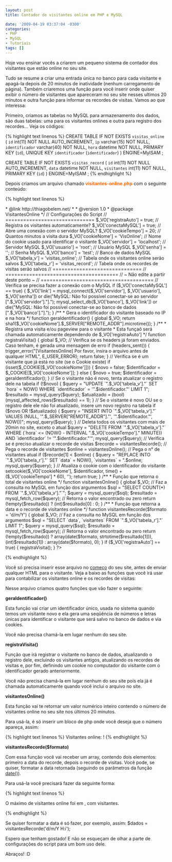 ```yaml
---
layout: post
title: Contador de visitantes online em PHP e MySQL

date: '2009-04-19 03:37:04 -0300'
categories:
- PHP
- MySQL
- Tutoriais
tags: []
---
```

Hoje vou ensinar vocês a criarem um pequeno sistema de contador dos visitantes que estão online no seu site.

Tudo se resume a criar uma entrada única no banco para cada visitante e apagá-la depois de 20 minutos de inatividade (nenhum carregamento de página). Também criaremos uma função para você inserir onde quiser exibir o número de visitantes que apareceram no seu site nesses ultimos 20 minutos e outra função para informar os recordes de visitas. Vamos ao que interessa:

Primeiro, criamos as tabelas no MySQL para armazenamento dos dados, são duas tabelas: uma para os visitantes onlines e outra para registro dos recordes... Veja os códigos:


{% highlight text linenos %}
CREATE TABLE IF NOT EXISTS `visitas_online` (
  `id` int(11) NOT NULL AUTO_INCREMENT,
  `ip` varchar(15) NOT NULL,
  `identificador` varchar(40) NOT NULL,
  `hora` datetime NOT NULL,
  PRIMARY KEY (`id`),
  UNIQUE KEY `identificador` (`identificador`)
) ENGINE=MyISAM ;

CREATE TABLE IF NOT EXISTS `visitas_record` (
  `id` int(11) NOT NULL AUTO_INCREMENT,
  `data` datetime NOT NULL,
  `visitantes` int(11) NOT NULL,
  PRIMARY KEY (`id`)
) ENGINE=MyISAM ;
{% endhighlight %}

Depois criamos um arquivo chamado <span style="color: #ff6600;"><strong>visitantes-online.php</strong></span> com o seguinte conteúdo:


{% highlight text linenos %}
<?php
/**
* Sistema de contador de visitantes online
*
* @author Thiago Belem <contato@thiagobelem.net>
* @link http://thiagobelem.net/
*
* @version 1.0
* @package VisitantesOnline
*/

//  Configurações do Script
// ==============================
$_VO['registraAuto'] = true;       // Registra os visitantes automaticamente?
$_VO['conectaMySQL'] = true;       // Abre uma conexão com o servidor MySQL?

$_VO['cookieTempo'] = 20;          // Quantos minutos a visita dura
$_VO['cookieNome'] = 'VisOnline';  // Nome do cookie usado para identificar o visitante

$_VO['servidor'] = 'localhost';    // Servidor MySQL
$_VO['usuario'] = 'root';          // Usuário MySQL
$_VO['senha'] = '';                // Senha MySQL
$_VO['banco'] = 'test';            // Banco de dados MySQL

$_VO['tabela_v'] = 'visitas_online'; // Tabela onde os visitantes online serão salvos
$_VO['tabela_r'] = 'visitas_record'; // Tabela onde os recordes de visitas serão salvos
// ==============================

// ======================================
//   ~ Não edite a partir deste ponto ~
// ======================================

// Verifica se precisa fazer a conexão com o MySQL
if ($_VO['conectaMySQL'] == true) {
  $_VO['link'] = mysql_connect($_VO['servidor'], $_VO['usuario'], $_VO['senha']) or die("MySQL: Não foi possível conectar-se ao servidor [".$_VO['servidor']."].");
  mysql_select_db($_VO['banco'], $_VO['link']) or die("MySQL: Não foi possível conectar-se ao banco de dados [".$_VO['banco']."].");
}

/**
* Gera o identificador do visitante baseado no IP e na hora
*/
function geraIdentificador() {
  global $_VO;

  return sha1($_VO['cookieNome'].$_SERVER["REMOTE_ADDR"].microtime());
}

/**
* Registra uma visita e/ou pageview para o visitante
*  Esta funçaõ será chamada automaticamente dependendo de $_VO['registraAuto']
*/
function registraVisita() {
  global $_VO;

  // Verifica se os headers já foram enviados. Caso tenham, é gerada uma mensagem de erro
  if (headers_sent()) {
    trigger_error("[VisitantesOnline] Por favor, insira o arquivo antes de qualquer HTML", E_USER_ERROR);
    return false;
  }

  // Verifica se é um visitante que já está no site (se o Cookie existe)
  if (isset($_COOKIE[$_VO['cookieNome']])) {
    $novo = false;
    $identificador = $_COOKIE[$_VO['cookieNome']];
  } else {
    $novo = true;
    $identificador = geraIdentificador();
  }

  // Se o visitante não é novo, tenta atualizar o registro dele na tabela
  if (!$novo) {
    $query = "UPDATE `".$_VO['tabela_v']."` SET `hora` = NOW() WHERE `identificador` = '".$identificador."' LIMIT 1";
    $resultado = mysql_query($query);
    $atualizado = (bool)(mysql_affected_rows($resultado) == 1);
  }

  // Se o visitante é novo OU se o registro dele ele não foi atualizado, insere um novo registro na tabela
  if ($novo OR !$atualizado) {
    $query = "INSERT INTO `".$_VO['tabela_v']."` VALUES (NULL, '".$_SERVER["REMOTE_ADDR"]."', '".$identificador."', NOW())";
    mysql_query($query);
  }

  // Deleta todos os visitantes com mais de 20min no site, exceto o atual
  $query = "DELETE FROM `".$_VO['tabela_v']."` WHERE (`hora` <= (NOW() - INTERVAL ".$_VO['cookieTempo']." MINUTE)) AND `identificador` != '".$identificador."'";
  mysql_query($query);

  // Verifica se é preciso atualizar o recorde de visitas
  $recorde = visitantesRecorde(); // Pega o recorde de visitantes
  $online = visitantesOnline(); // Pega o n° de visitantes atual
  if ($recorde[1] < $online) {
    $query = "REPLACE INTO `".$_VO['tabela_r']."` SET `data` = NOW(), `visitantes` = ".$online;
    mysql_query($query);
  }

  // Atualiza o cookie com o identificador do visitante
  setcookie($_VO['cookieNome'], $identificador, time() + ($_VO['cookieTempo'] * 60), '');
  return true;
}

/**
* Função que retorna o total de visitantes online
*/
function visitantesOnline() {
  global $_VO;

  // Faz a consulta no MySQL em função dos argumentos
  $sql = "SELECT COUNT(*) FROM `".$_VO['tabela_v']."`";
  $query = mysql_query($sql);
  $resultado = mysql_fetch_row($query);

  // Retorna o valor encontrado ou zero
  return (!empty($resultado)) ? (int)$resultado[0] : 0;
}

/**
* Função que retorna a data e o recorde de visitantes online
*/
function visitantesRecorde($formato = 'd/m/Y') {
  global $_VO;

  // Faz a consulta no MySQL em função dos argumentos
  $sql = "SELECT `data`, `visitantes` FROM `".$_VO['tabela_r']."` LIMIT 1";
  $query = mysql_query($sql);
  $resultado = mysql_fetch_row($query);

  // Retorna o valor encontrado ou zero
  return (!empty($resultado)) ? array(date($formato, strtotime($resultado[1])), (int)$resultado[1]) : array(date($formato), 0);
}

if ($_VO['registraAuto'] == true) { registraVisita(); }
?>
{% endhighlight %}

Você só precisa inserir esse arquivo no <span style="text-decoration: underline;">começo</span> do seu site, antes de enviar qualquer HTML para o visitante. Veja a baixo as funções que você irá usar para contabilizar os visitantes online e os recordes de visitas:

Nesse arquivo criamos quatro funções que vão fazer o seguinte:

<strong>geraIdentificador()</strong>

Esta função vai criar um identificador único, usada no sistema quando temos um visitante novo e ela gera uma seqüência de números e letras únicas para identificar o visitante que será salvo no banco de dados e via cookies.

Você não precisa chamá-la em lugar nenhum do seu site.

<strong>registraVisita()</strong>

Função que irá registrar o visitante no banco de dados, atualizando o registro dele, excluindo os visitantes antigos, atualizando os recordes de visitas e, por fim, definindo um cookie no computador do visitante com o identificador gerado anteriormente.

Você não precisa chamá-la em lugar nenhum do seu site pois ela já é chamada automaticamente quando você inclui o arquivo no site.

<strong>visitantesOnline()</strong>

Esta função vai te retornar um valor numérico inteiro contendo o número de visitantes online no seu site nos últimos 20 minutos.

Para usá-la, é só inserir um bloco de php onde você deseja que o número apareça, assim:


{% highlight text linenos %}
Visitantes online: <?php echo visitantesOnline(); ?>!
{% endhighlight %}

<strong>visitantesRecorde($formato)</strong>

Com essa função você vai receber um array, contendo dois elementos: primeiro a data do recorde, depois o recorde de visitas. Você pode, se quiser, formatar a data retornada (seguindo os parâmetros da função [date()](http://br2.php.net/manual/pt_BR/function.date.php)).

Para usá-la você precisará fazer da seguinte forma:


{% highlight text linenos %}
<?php $dados = visitantesRecorde(); ?>
O máximo de visitantes online foi em <?php echo $dados[0]; ?>, com <?php echo $dados[1]; ?> visitantes.

{% endhighlight %}

Se quiser formatar a data é só fazer, por exemplo, assim:
$dados = visitantesRecorde('d/m/Y H:i');

Espero que tenham gostado! E não se esqueçam de olhar a parte de configurações do script para um bom uso dele.

Abraços! :D

